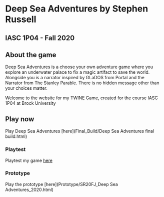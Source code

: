 # Deep Sea Adventures by Stephen Russell
## IASC 1P04 - Fall 2020

## About the game

Deep Sea Adventures is a choose your own adventure game where you explore an underwater palace to fix a magic artifact to save the world. Alongside you is a narrator inspired by GLaDOS from Portal and the Narrator from The Stanley Parable. There is no hidden message other than your choices matter.

Welcome to the website for my TWINE Game, created for the course IASC 1P04 at Brock University

## Play now

Play Deep Sea Adventures [here](Final_Build/Deep Sea Adventures final build.html)

### Playtest

Playtest my game [here](Playtest/playtest)

### Prototype

Play the prototype [here](Prototype/SR20FJ_Deep Sea Adventures_2020.html)
